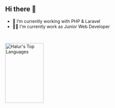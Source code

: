## Hi there 👋



- 🔭 I’m currently working with PHP & Laravel
- 👷🏻 I'm currently work as Junior Web Developer 

<br>

<!--
<a href="https://github.com/halurabiyyu"><img alt="Halur's Github Stats" src="https://github-readme-stats.vercel.app/api?username=halurabiyyu&show_icons=true&hide=contribs,prs&cache_seconds=86400&theme=buefy"/></a>
  <a href="https://github.com/halurabiyyu"><img alt="Halur's Top Languages" src="https://github-readme-stats.vercel.app/api/top-langs/?username=halurabiyyu&show_icons=true&hide=contribs,prs&cache_seconds=86400&theme=buefy"/></a>
-->
<a href="https://github.com/halurabiyyu"><img alt="Halur's Top Languages" src="https://denvercoder1-github-readme-stats.vercel.app/api/top-langs/?username=halurabiyyu&langs_count=8&layout=compact&theme=buefy&border_color=8F72DB&bg_color=fffff&title_color=8F72DB&icon_color=8F72DB" height="192px" width="49.5%"/></a>
